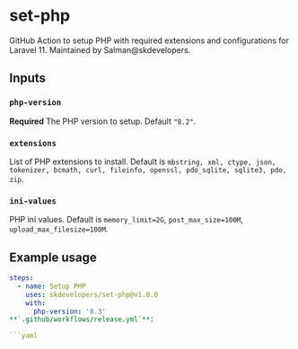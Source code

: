 # set-php

GitHub Action to setup PHP with required extensions and configurations for Laravel 11. Maintained by Salman@skdevelopers.

## Inputs

### `php-version`

**Required** The PHP version to setup. Default `"8.2"`.

### `extensions`

List of PHP extensions to install. Default is `mbstring, xml, ctype, json, tokenizer, bcmath, curl, fileinfo, openssl, pdo_sqlite, sqlite3, pdo, zip`.

### `ini-values`

PHP ini values. Default is `memory_limit=2G`, `post_max_size=100M`, `upload_max_filesize=100M`.

## Example usage

```yaml
steps:
  - name: Setup PHP
    uses: skdevelopers/set-php@v1.0.0
    with:
      php-version: '8.3'
**`.github/workflows/release.yml`**:

```yaml